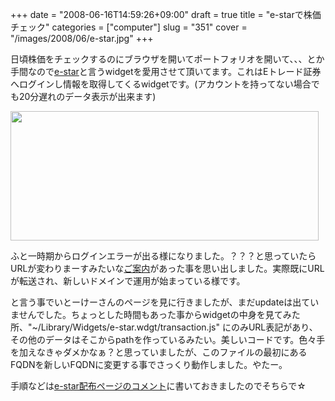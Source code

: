 +++
date = "2008-06-16T14:59:26+09:00"
draft = true
title = "e-starで株価チェック"
categories = ["computer"]
slug = "351"
cover = "/images/2008/06/e-star.jpg"
+++

日頃株価をチェックするのにブラウザを開いてポートフォリオを開いて、、、とか手間なので<a href="http://itok.jp/blog/software/e-star" title="http://itok.jp/blog/software/e-star">e-star</a>と言うwidgetを愛用させて頂いてます。これはEトレード証券へログインし情報を取得してくるwidgetです。(アカウントを持ってない場合でも20分遅れのデータ表示が出来ます)

<img src="/images/2008/06/e-star.jpg" width="493" height="207" alt="" />

ふと一時期からログインエラーが出る様になりました。？？？と思っていたらURLが変わりまーすみたいな<a href="https://trading5.sbisec.co.jp/ETGate/WPLETmgR001Control?OutSide=on&getFlg=on&burl=search_home&cat1=home&cat2=none&dir=info&file=home_info080605.html">ご案内</a>があった事を思い出しました。実際既にURLが転送され、新しいドメインで運用が始まっている様です。

と言う事でいとーけーさんのページを見に行きましたが、まだupdateは出ていませんでした。ちょっとした時間もあった事からwidgetの中身を見てみた所、"~/Library/Widgets/e-star.wdgt/transaction.js" にのみURL表記があり、その他のデータはそこからpathを作っているみたい。美しいコードです。色々手を加えなきゃダメかなぁ？と思っていましたが、このファイルの最初にあるFQDNを新しいFQDNに変更する事でさっくり動作しました。やたー。

手順などは<a href="http://itok.jp/blog/software/e-star/%23comment-166">e-star配布ページのコメント</a>に書いておきましたのでそちらで☆
